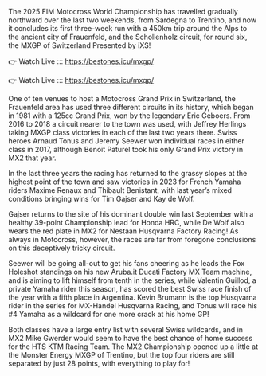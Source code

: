 The 2025 FIM Motocross World Championship has travelled gradually northward over the last two weekends, from Sardegna to Trentino, and now it concludes its first three-week run with a 450km trip around the Alps to the ancient city of Frauenfeld, and the Schollenholz circuit, for round six, the MXGP of Switzerland Presented by iXS!

👉 Watch Live ::: https://bestones.icu/mxgp/

👉 Watch Live ::: https://bestones.icu/mxgp/

One of ten venues to host a Motocross Grand Prix in Switzerland, the Frauenfeld area has used three different circuits in its history, which began in 1981 with a 125cc Grand Prix, won by the legendary Eric Geboers. From 2016 to 2018 a circuit nearer to the town was used, with Jeffrey Herlings taking MXGP class victories in each of the last two years there. Swiss heroes Arnaud Tonus and Jeremy Seewer won individual races in either class in 2017, although Benoit Paturel took his only Grand Prix victory in MX2 that year.

In the last three years the racing has returned to the grassy slopes at the highest point of the town and saw victories in 2023 for French Yamaha riders Maxime Renaux and Thibault Benistant, with last year’s mixed conditions bringing wins for Tim Gajser and Kay de Wolf.

Gajser returns to the site of his dominant double win last September with a healthy 39-point Championship lead for Honda HRC, while De Wolf also wears the red plate in MX2 for Nestaan Husqvarna Factory Racing! As always in Motocross, however, the races are far from foregone conclusions on this deceptively tricky circuit.

Seewer will be going all-out to get his fans cheering as he leads the Fox Holeshot standings on his new Aruba.it Ducati Factory MX Team machine, and is aiming to lift himself from tenth in the series, while Valentin Guillod, a private Yamaha rider this season, has scored the best Swiss race finish of the year with a fifth place in Argentina. Kevin Brumann is the top Husqvarna rider in the series for MX-Handel Husqvarna Racing, and Tonus will race his #4 Yamaha as a wildcard for one more crack at his home GP!

Both classes have a large entry list with several Swiss wildcards, and in MX2 Mike Gwerder would seem to have the best chance of home success for the HTS KTM Racing Team.  The MX2 Championship opened up a little at the Monster Energy MXGP of Trentino, but the top four riders are still separated by just 28 points, with everything to play for!
